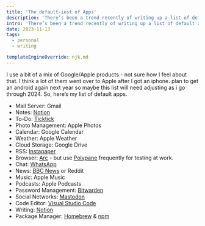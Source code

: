 ```yaml
---
title: 'The default-iest of Apps'
description: 'There’s been a trend recently of writing up a list of default apps, stemming from a recent podcast, so here I am, jumping on that trend!'
intro: 'There’s been a trend recently of writing up a list of default apps, stemming from a recent podcast, so here I am, jumping on that trend!'
date: 2023-11-13
tags:
  - personal
  - writing

templateEngineOverride: njk,md
---
```


I use a bit of a mix of Google/Apple products - not sure how I feel about that. I think a lot of them went over to Apple after I got an iphone. plan to get an android again next year so maybe this list will need adjusting as i go through 2024. So, here’s my list of default apps.

- Mail Server: Gmail
- Notes: [Notion](https://www.notion.so/)
- To-Do: [Ticktick](https://ticktick.com/?language=en_US)
- Photo Management: Apple Photos
- Calendar: Google Calendar
- Weather: Apple Weather
- Cloud Storage: Google Drive
- RSS: [Instapaper](https://www.instapaper.com)
- Browser: [Arc](https://arc.net/) - but use [Polypane](https://polypane.app/) frequently for testing at work.
- Chat: [WhatsApp](https://www.whatsapp.com/)
- News: [BBC News](https://www.bbc.co.uk/news) or Reddit
- Music: Apple Music
- Podcasts: Apple Podcasts
- Password Management: [Bitwarden](https://bitwarden.com/)
- Social Networks: [Mastodon](https://joinmastodon.org/)
- Code Editor: [Visual Studio Code](https://code.visualstudio.com/)
- Writing: [Notion](https://www.notion.so/)
- Package Manager: [Homebrew](https://brew.sh/) & [npm](https://www.npmjs.com/)
